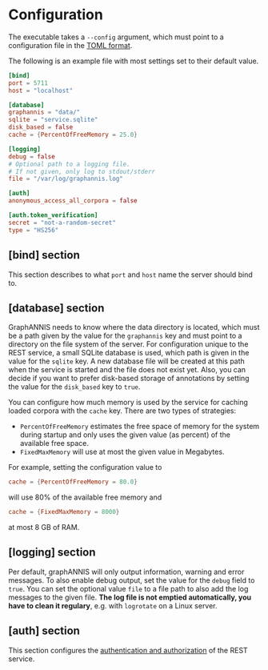 # Configuration

The executable takes a `--config` argument, which must point to a configuration file in the [TOML format](https://toml.io).

The following is an example file with most settings set to their default value.

```toml
[bind]
port = 5711
host = "localhost"

[database]
graphannis = "data/"
sqlite = "service.sqlite"
disk_based = false
cache = {PercentOfFreeMemory = 25.0}

[logging]
debug = false
# Optional path to a logging file.
# If not given, only log to stdout/stderr
file = "/var/log/graphannis.log"

[auth]
anonymous_access_all_corpora = false

[auth.token_verification]
secret = "not-a-random-secret"
type = "HS256"
```

## [bind] section

This section describes to what `port` and `host` name the server should bind to.

## [database] section

GraphANNIS needs to know where the data directory is located, which must be a path given by the value for the `graphannis` key and must point to a directory on the file system of the server.
For configuration unique to the REST service, a small SQLite database is used, which path is given in the value for the `sqlite` key.
A new database file will be created at this path when the service is started and the file does not exist yet.
Also, you can decide if you want to prefer disk-based storage of annotations by setting the value for the `disk_based` key to `true`.

You can configure how much memory is used by the service for caching loaded corpora with the `cache` key.
There are two types of strategies:

- `PercentOfFreeMemory` estimates the free space of memory for the system during startup and only uses the given value (as percent) of the available free space.
- `FixedMaxMemory` will use at most the given value in Megabytes.

For example, setting the configuration value to
```toml
cache = {PercentOfFreeMemory = 80.0}
```
will use 80% of the available free memory and
```toml
cache = {FixedMaxMemory = 8000}
```
at most 8 GB of RAM.

## [logging] section

Per default, graphANNIS will only output information, warning and error
messages. To also enable debug output, set the value for the `debug` field to
`true`. You can set the optional value `file` to a file path to also add the log
messages to the given file. **The log file is not emptied automatically, you
have to clean it regulary**, e.g. with `logrotate` on a Linux server.

## [auth] section

This section configures the [authentication and authorization](auth.md) of the REST service.
